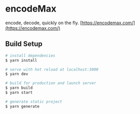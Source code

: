 # encodeMax

encode, decode, quickly on the fly. [https://encodemax.com/](https://encodemax.com/)

## Build Setup

``` bash
# install dependencies
$ yarn install

# serve with hot reload at localhost:3000
$ yarn dev

# build for production and launch server
$ yarn build
$ yarn start

# generate static project
$ yarn generate
```
